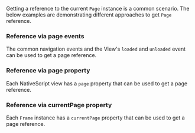 Getting a reference to the current `Page` instance is a common scenario. The below examples are demonstrating different approaches to get `Page` reference.

### Reference via page events

The common navigation events and the View's `loaded` and `unloaded` event can be used to get a page reference.

<snippet id='page-reference-via-event'/>
<snippet id='page-reference-via-event-ts'/>

### Reference via page property

Each NativeScript view has a `page` property that can be used to get a page reference.

<snippet id='page-reference-via-page-prop'/>
<snippet id='page-reference-via-page-prop-ts'/>

### Reference via currentPage property

Each `Frame` instance has a `currentPage` property that can be used to get a page reference.

<snippet id='page-reference-via-currrent-page-prop'/>
<snippet id='page-reference-via-currrent-page-prop-ts'/>
